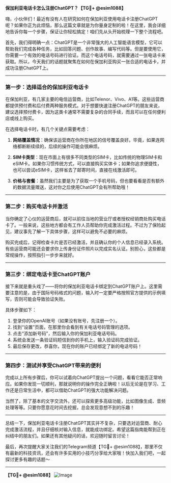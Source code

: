 **保加利亚电话卡怎么注册ChatGPT？【TG💪+ @esim1088】**

嗨，小伙伴们！最近有没有人在研究如何在保加利亚使用电话卡注册ChatGPT呢？如果你正为此烦恼，那么这篇文章就是为你量身定制的啦！在这里，我会详细地告诉你每一个步骤，保证让你轻松搞定！咱们先从头开始梳理一下整个流程吧。

首先，我们得明确一点：ChatGPT是一个非常强大的人工智能语言模型，它可以帮助我们完成各种任务，比如回答问题、创作故事、编写代码等。但是要使用它，你需要一个有效的电话号码进行验证。而这个电话号码，就需要通过一张电话卡来获取。所以，今天我们的话题就聚焦在如何在保加利亚购买一张合适的电话卡，并成功注册ChatGPT上。

---

### 第一步：选择适合的保加利亚电话卡

在保加利亚，有几家主要的电信运营商，比如Telenor、Vivo、A1等。这些运营商都提供预付费和后付费两种服务模式。对于想要快速注册ChatGPT的朋友来说，建议选择预付费卡，因为这类卡通常不需要复杂的合同手续，而且可以在任何便利店或线上购买。

在选择电话卡时，有几个关键点需要考虑：

1. **网络覆盖情况**：确保该运营商在你所在地区的信号覆盖良好。毕竟，如果连网络都断断续续的，后续的操作可能会很麻烦。
   
2. **SIM卡类型**：现在市面上有很多不同类型的SIM卡，比如传统的物理SIM卡和eSIM卡。如果你习惯传统方式，可以直接购买实体卡；如果你追求便捷性，也可以尝试eSIM卡，这样省去了邮寄时间，直接在线激活即可。

3. **价格与套餐**：虽然我们主要是为了获取一个手机号码，但也要看看是否有额外的数据流量赠送，这对你之后使用ChatGPT会有所帮助哦！

---

### 第二步：购买电话卡并激活

当你确定了心仪的运营商后，就可以前往当地的营业厅或者授权经销商处购买电话卡了。一般来说，这些地方都会有工作人员帮助你完成激活过程。不过为了保险起见，建议事先了解一下具体步骤，这样可以避免不必要的麻烦。

购买完成后，记得检查卡片是否已经激活，并且确认你的个人信息已经录入系统。有些运营商可能还会要求你上传身份证件照片以完成实名认证。别担心，这些都是常规操作，按照指引一步步来就好。

---

### 第三步：绑定电话卡至ChatGPT账户

接下来就是重头戏了——将你的保加利亚电话卡绑定到ChatGPT账户上。这里需要注意的是，由于国际号码格式的问题，输入时一定要严格按照官方提供的示例填写，否则可能会导致验证失败。

具体步骤如下：

1. 登录你的OpenAI账号（如果没有账号，先注册一个）。
2. 找到“设置”页面，在那里你会看到有关电话号码管理的选项。
3. 点击“添加新号码”，然后输入你的保加利亚电话号码。
4. 系统会发送一条验证码短信到你的手机上，输入验证码完成验证。
5. 最后保存更改，恭喜你，现在你的账户已经绑定了新的电话号码！

---

### 第四步：测试并享受ChatGPT带来的便利

完成以上所有步骤后，你可以试着向ChatGPT提出一个问题，看看它能否正常响应。如果你发现一切顺利，那就说明你的操作完全正确啦！以后无论是在学习、工作还是日常生活中，都可以借助ChatGPT的强大功能解决问题。

当然了，除了基本的文字交流外，还可以探索更多高级功能，比如图像生成、音频处理等等。只要你愿意花时间去挖掘，总会发现意想不到的乐趣！

---

总结一下，保加利亚电话卡注册ChatGPT其实并不复杂，只要选对运营商、耐心完成激活流程，并且仔细核对输入信息，就能成功绑定。希望这篇指南能帮到正在纠结中的朋友们。如果还有其他疑问的话，欢迎随时留言讨论！

最后，再次提醒大家关注我们的Telegram频道【TG💪+ @esim1088】，那里不仅有最新的科技资讯，还会有许多实用的小技巧分享给大家哦！快加入我们吧，一起探讨更多有趣的话题～

---

**【TG💪+ @esim1088】**
![Image](https://i.postimg.cc/4NQfJmqS/Snipaste-2025-05-13-00-14-12.png)